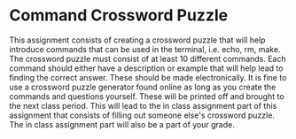 Command Crossword Puzzle
========================

This assignment consists of creating a crossword puzzle that will help introduce commands that can be used in the terminal, i.e. echo, rm, make. The crossword puzzle must consist of at least 10 different commands. Each command should either have a description or example that will help lead to finding the correct answer. These should be made electronically. It is fine to use a crossword puzzle generator found online as long as you create the commands and questions yourself. These will be printed off and brought to the next class period. This will lead to the in class assignment part of this assignment that consists of filling out someone else's crossword puzzle. The in class assignment part will also be a part of your grade.

